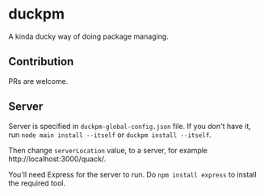 # duckpm
A kinda ducky way of doing package managing.


## Contribution
PRs are welcome.


## Server
Server is specified in `duckpm-global-config.json` file. If you don't have it, run `node main install --itself` or `duckpm install --itself`.

Then change `serverLocation` value, to a server, for example http://localhost:3000/quack/.

You'll need Express for the server to run. Do `npm install express` to install the required tool.
